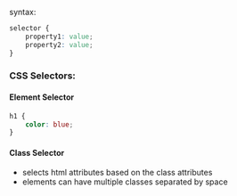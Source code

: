syntax:
```css
selector {
    property1: value;
    property2: value;
}
```

### CSS Selectors:
#### Element Selector
```css
h1 {
    color: blue;
}
```
#### Class Selector
- selects html attributes based on the class attributes
- elements can have multiple classes separated by space
```

